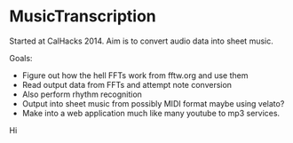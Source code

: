 MusicTranscription
==================

Started at CalHacks 2014. Aim is to convert audio data into sheet music.

Goals:

- Figure out how the hell FFTs work from fftw.org and use them
- Read output data from FFTs and attempt note conversion
- Also perform rhythm recognition
- Output into sheet music from possibly MIDI format maybe using velato?
- Make into a web application much like many youtube to mp3 services.


Hi